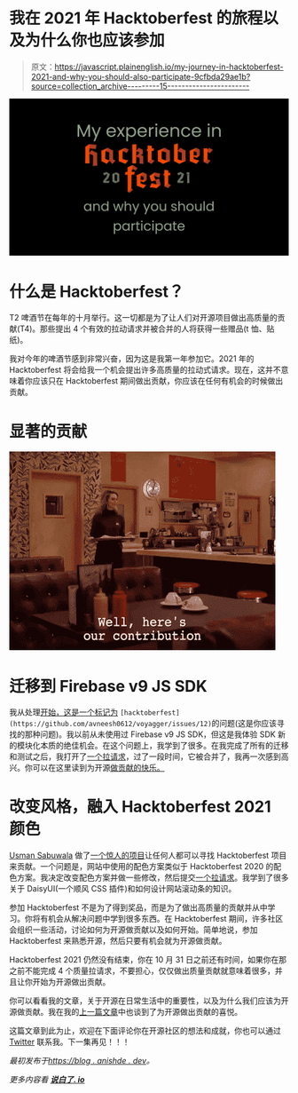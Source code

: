 # 我在 2021 年 Hacktoberfest 的旅程以及为什么你也应该参加

> 原文：<https://javascript.plainenglish.io/my-journey-in-hacktoberfest-2021-and-why-you-should-also-participate-9cfbda29ae1b?source=collection_archive---------15----------------------->

![](img/481221b5397adb1618811fae9211fa2e.png)

# 什么是 Hacktoberfest？

T2 啤酒节在每年的十月举行。这一切都是为了让人们对开源项目做出高质量的贡献(T4)。那些提出 4 个有效的拉动请求并被合并的人将获得一些赠品(t 恤、贴纸)。

我对今年的啤酒节感到非常兴奋，因为这是我第一年参加它。2021 年的 Hacktoberfest 将会给我一个机会提出许多高质量的拉动式请求。现在，这并不意味着你应该只在 Hacktoberfest 期间做出贡献，你应该在任何有机会的时候做出贡献。

# 显著的贡献

![](img/303b13b97c369ef658f9069dec2761aa.png)

# 迁移到 Firebase v9 JS SDK

我从处理[开始，这是一个标记为](https://github.com/avneesh0612/voyagger/issues/12) `[hacktoberfest](https://github.com/avneesh0612/voyagger/issues/12)`的问题(这是你应该寻找的那种问题)。我以前从未使用过 Firebase v9 JS SDK，但这是我体验 SDK 新的模块化本质的绝佳机会。在这个问题上，我学到了很多。在我完成了所有的迁移和测试之后，我打开了[一个拉请求](https://github.com/avneesh0612/voyagger/pull/15)，过了一段时间，它被合并了，我再一次感到高兴。你可以在这里读到为开源[做贡献的快乐。](https://blog.anishde.dev/the-joy-of-contributing-to-open-source)

# 改变风格，融入 Hacktoberfest 2021 颜色

[Usman Sabuwala](https://twitter.com/MaxProgramming1) 做了[一个惊人的项目](https://github.com/max-programming/hacktoberfest-projects)让任何人都可以寻找 Hacktoberfest 项目来贡献。一个问题是，网站中使用的配色方案类似于 Hacktoberfest 2020 的配色方案。我决定改变配色方案并做一些修改，然后提交[一个拉请求](https://github.com/max-programming/hacktoberfest-projects)。我学到了很多关于 DaisyUI(一个顺风 CSS 插件)和如何设计网站滚动条的知识。

参加 Hacktoberfest 不是为了得到奖品，而是为了做出高质量的贡献并从中学习。你将有机会从解决问题中学到很多东西。在 Hacktoberfest 期间，许多社区会组织一些活动，讨论如何为开源做贡献以及如何开始。简单地说，参加 Hacktoberfest 来熟悉开源，然后只要有机会就为开源做贡献。

Hacktoberfest 2021 仍然没有结束，你在 10 月 31 日之前还有时间，如果你在那之前不能完成 4 个质量拉请求，不要担心，仅仅做出质量贡献就意味着很多，并且让你开始为开源做出贡献。

你可以看看我的文章，关于开源在日常生活中的重要性，以及为什么我们应该为开源做贡献。我在我的[上一篇文章](https://blog.anishde.dev/the-joy-of-contributing-to-open-source)中也谈到了为开源做出贡献的喜悦。

这篇文章到此为止，欢迎在下面评论你在开源社区的想法和成就，你也可以通过 [Twitter](https://twitter.com/anishde12020) 联系我。下一集再见！！！

*最初发布于*[*https://blog . anishde . dev*](https://blog.anishde.dev/my-journey-in-hacktoberfest-2021-and-why-you-should-also-participate)*。*

*更多内容看* [***说白了. io***](http://plainenglish.io/)